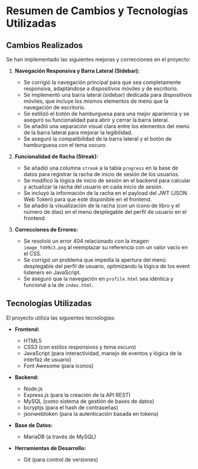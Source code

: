 # Resumen de Cambios y Tecnologías Utilizadas

## Cambios Realizados

Se han implementado las siguientes mejoras y correcciones en el proyecto:

1.  **Navegación Responsiva y Barra Lateral (Sidebar):**
    *   Se corrigió la navegación principal para que sea completamente responsiva, adaptándose a dispositivos móviles y de escritorio.
    *   Se implementó una barra lateral (sidebar) dedicada para dispositivos móviles, que incluye los mismos elementos de menú que la navegación de escritorio.
    *   Se estilizó el botón de hamburguesa para una mejor apariencia y se aseguró su funcionalidad para abrir y cerrar la barra lateral.
    *   Se añadió una separación visual clara entre los elementos del menú de la barra lateral para mejorar la legibilidad.
    *   Se aseguró la compatibilidad de la barra lateral y el botón de hamburguesa con el tema oscuro.

2.  **Funcionalidad de Racha (Streak):**
    *   Se añadió una columna `streak` a la tabla `progress` en la base de datos para registrar la racha de inicio de sesión de los usuarios.
    *   Se modificó la lógica de inicio de sesión en el backend para calcular y actualizar la racha del usuario en cada inicio de sesión.
    *   Se incluyó la información de la racha en el payload del JWT (JSON Web Token) para que esté disponible en el frontend.
    *   Se añadió la visualización de la racha (con un icono de libro y el número de días) en el menú desplegable del perfil de usuario en el frontend.

3.  **Correcciones de Errores:**
    *   Se resolvió un error 404 relacionado con la imagen `image_f499c3.png` al reemplazar su referencia con un valor vacío en el CSS.
    *   Se corrigió un problema que impedía la apertura del menú desplegable del perfil de usuario, optimizando la lógica de los event listeners en JavaScript.
    *   Se aseguró que la navegación en `profile.html` sea idéntica y funcional a la de `index.html`.

## Tecnologías Utilizadas

El proyecto utiliza las siguientes tecnologías:

*   **Frontend:**
    *   HTML5
    *   CSS3 (con estilos responsivos y tema oscuro)
    *   JavaScript (para interactividad, manejo de eventos y lógica de la interfaz de usuario)
    *   Font Awesome (para iconos)

*   **Backend:**
    *   Node.js
    *   Express.js (para la creación de la API REST)
    *   MySQL (como sistema de gestión de bases de datos)
    *   bcryptjs (para el hash de contraseñas)
    *   jsonwebtoken (para la autenticación basada en tokens)

*   **Base de Datos:**
    *   MariaDB (a través de MySQL)

*   **Herramientas de Desarrollo:**
    *   Git (para control de versiones)
